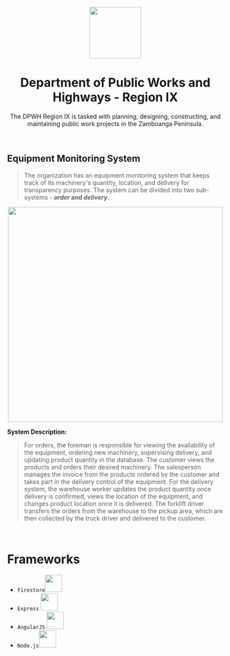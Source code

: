 <p align="center">
 <img width="120px" src= "https://github.com/lhbsaldana/itelective3-web/blob/53c20d08291ee007d22475dc504d81755d2fb8f0/DPWH_Logo-removebg-preview.png" />
 <h1 align="center">Department of Public Works and Highways - Region IX</h1>
 <p align="center">The DPWH Region IX is tasked with planning, designing, constructing, and maintaining public work projects in the Zamboanga Peninsula.</p>
</p> 

<br />

## Equipment Monitoring System
> The organization has an equipment monitoring system that keeps track of its machinery's quantity, location, and delivery for transparency purposes. The system can be divided into two sub-systems - **_order_ and _delivery_**.
<p align="center">
<img align = "center" src= "https://github.com/lhbsaldana/itelective3-web/blob/main/equipment%20monitoring%20system.PNG" height="500"/> 
</p>


**System Description:**
> For orders, the foreman is responsible for viewing the availability of the equipment, ordering new machinery, supervising delivery, and updating product quantity in the database. The customer views the products and orders their desired machinery. The salesperson manages the invoice from the products ordered by the customer and takes part in the delivery control of the equipment. For the delivery system, the warehouse worker updates the product quantity once delivery is confirmed, views the location of the equipment, and changes product location once it is delivered. The forklift driver transfers the orders from the warehouse to the pickup area, which are then collected by the truck driver and delivered to the customer. 

<br />

# Frameworks
* `Firestore`<img src= "https://github.com/lhbsaldana/itelective3-web/blob/main/images/firestore%20logo.svg" width = "40px" />
*  `Express` <img src= "https://github.com/lhbsaldana/itelective3-web/blob/main/images/express%20logo.svg" width = "40px" />
* `AngularJS` <img src= "https://github.com/lhbsaldana/itelective3-web/blob/main/images/angular%20logo.svg" width = "40px" />
* `Node.js`<img src= "https://github.com/lhbsaldana/itelective3-web/blob/main/images/nodejs%20logo.svg" width = "40px" />

